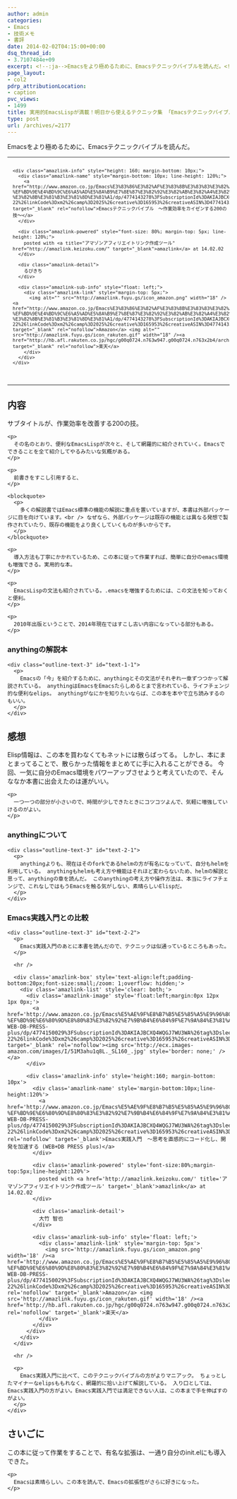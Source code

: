 ```yaml
---
author: admin
categories:
- Emacs
- 技術メモ
- 書評
date: 2014-02-02T04:15:00+00:00
dsq_thread_id:
- 3.7107484e+09
excerpt: <!--:ja-->Emacsをより極めるために、Emacsテクニックバイブルを読んだ。<!--:-->
page_layout:
- col2
pdrp_attributionLocation:
- caption
pvc_views:
- 1499
title: 実用的EmacsLispが満載！明日から使えるテクニック集 「Emacsテクニックバイブル」を読んだ
type: post
url: /archives/=2177
---
```


Emacsをより極めるために、Emacsテクニックバイブルを読んだ。

* * *

<div class="amazlink-box" style="text-align: left; padding-bottom: 20px; font-size: small; /zoom: 1; overflow: hidden;">
  <div class="amazlink-list" style="clear: both;">
    <div class="amazlink-image" style="float: left; margin: 0px 12px 1px 0px;">
      <a href="http://www.amazon.co.jp/Emacs%E3%83%86%E3%82%AF%E3%83%8B%E3%83%83%E3%82%AF%E3%83%90%E3%82%A4%E3%83%96%E3%83%AB-%EF%BD%9E%E4%BD%9C%E6%A5%AD%E5%8A%B9%E7%8E%87%E3%82%92%E3%82%AB%E3%82%A4%E3%82%BC%E3%83%B3%E3%81%99%E3%82%8B200%E3%81%AE%E6%8A%80%EF%BD%9E-%E3%82%8B%E3%81%B3%E3%81%8D%E3%81%A1/dp/4774143278%3FSubscriptionId%3DAKIAJBCXQ4WQGJ7WU3WA%26tag%3Dsleephacker-22%26linkCode%3Dxm2%26camp%3D2025%26creative%3D165953%26creativeASIN%3D4774143278" target="_blank" rel="nofollow"><img style="border: none;" alt="" src="http://ecx.images-amazon.com/images/I/517LicIhabL._SL160_.jpg" /></a>
    </div>
    
    <div class="amazlink-info" style="height: 160; margin-bottom: 10px;">
      <div class="amazlink-name" style="margin-bottom: 10px; line-height: 120%;">
        <a href="http://www.amazon.co.jp/Emacs%E3%83%86%E3%82%AF%E3%83%8B%E3%83%83%E3%82%AF%E3%83%90%E3%82%A4%E3%83%96%E3%83%AB-%EF%BD%9E%E4%BD%9C%E6%A5%AD%E5%8A%B9%E7%8E%87%E3%82%92%E3%82%AB%E3%82%A4%E3%82%BC%E3%83%B3%E3%81%99%E3%82%8B200%E3%81%AE%E6%8A%80%EF%BD%9E-%E3%82%8B%E3%81%B3%E3%81%8D%E3%81%A1/dp/4774143278%3FSubscriptionId%3DAKIAJBCXQ4WQGJ7WU3WA%26tag%3Dsleephacker-22%26linkCode%3Dxm2%26camp%3D2025%26creative%3D165953%26creativeASIN%3D4774143278" target="_blank" rel="nofollow">Emacsテクニックバイブル　～作業効率をカイゼンする200の技～</a>
      </div>
      
      <div class="amazlink-powered" style="font-size: 80%; margin-top: 5px; line-height: 120%;">
        posted with <a title="アマゾンアフィリエイトリンク作成ツール" href="http://amazlink.keizoku.com/" target="_blank">amazlink</a> at 14.02.02
      </div>
      
      <div class="amazlink-detail">
        るびきち
      </div>
      
      <div class="amazlink-sub-info" style="float: left;">
        <div class="amazlink-link" style="margin-top: 5px;">
          <img alt="" src="http://amazlink.fuyu.gs/icon_amazon.png" width="18" /><a href="http://www.amazon.co.jp/Emacs%E3%83%86%E3%82%AF%E3%83%8B%E3%83%83%E3%82%AF%E3%83%90%E3%82%A4%E3%83%96%E3%83%AB-%EF%BD%9E%E4%BD%9C%E6%A5%AD%E5%8A%B9%E7%8E%87%E3%82%92%E3%82%AB%E3%82%A4%E3%82%BC%E3%83%B3%E3%81%99%E3%82%8B200%E3%81%AE%E6%8A%80%EF%BD%9E-%E3%82%8B%E3%81%B3%E3%81%8D%E3%81%A1/dp/4774143278%3FSubscriptionId%3DAKIAJBCXQ4WQGJ7WU3WA%26tag%3Dsleephacker-22%26linkCode%3Dxm2%26camp%3D2025%26creative%3D165953%26creativeASIN%3D4774143278" target="_blank" rel="nofollow">Amazon</a> <img alt="" src="http://amazlink.fuyu.gs/icon_rakuten.gif" width="18" /><a href="http://hb.afl.rakuten.co.jp/hgc/g00q0724.n763w947.g00q0724.n763x2b4/archives/c=http%3A%2F%2Fbooks.rakuten.co.jp%2Frb%2F6526656%2F&m=http%3A%2F%2Fm.rakuten.co.jp%2Frms%2Fmsv%2FItem%3Fn%3D6526656%26surl%3Dbook" target="_blank" rel="nofollow">楽天</a>
        </div>
      </div>
    </div>
  </div>
</div>

* * *

<div class="outline-2" id="outline-container-sec-1">
  <h2 id="sec-1">
    内容
  </h2>
  
  <div class="outline-text-2" id="text-1">
    <p>
      サブタイトルが、作業効率を改善する200の技。
    </p>
    
    <p>
      その名のとおり、便利なEmacsLispが次々と、そして網羅的に紹介されていく。Emacsでできることを全て紹介してやるみたいな気概がある。
    </p>
    
    <p>
      前書きをすこし引用すると、
    </p>
    
    <blockquote>
      <p>
        多くの解説書ではEmacs標準の機能の解説に重点を置いていますが、本書は外部パッケージに目を向けています。<br /> なぜなら、外部パッケージは既存の機能とは異なる発想で製作されていたり、既存の機能をより良くしていくものが多いからです。
      </p>
    </blockquote>
    
    <p>
      導入方法も丁寧にかかれているため、この本に従って作業すれば、簡単に自分のemacs環境も増強できる。実用的な本。
    </p>
    
    <p>
      EmacsLispの文法も紹介されている。.emacsを増強するためには、この文法を知っておくと便利。
    </p>
    
    <p>
      2010年出版ということで、2014年現在ではすこし古い内容になっている部分もある。
    </p>
  </div>
  
  <div class="outline-3" id="outline-container-sec-1-1">
    <h3 id="sec-1-1">
      anythingの解説本
    </h3>
    
    <div class="outline-text-3" id="text-1-1">
      <p>
        Emacsの「今」を紹介するために、anythingとその文法がそれぞれ一章ずつつかって解説されている。 anythingはEmacsをEmacsたらしめるとまで言われている、ライフチェンジ的な便利なelips。 anythingがなにかを知りたいならば、この本を本やで立ち読みするのもいい。
      </p>
    </div>
  </div>
</div>

<div class="outline-2" id="outline-container-sec-2">
  <h2 id="sec-2">
    感想
  </h2>
  
  <div class="outline-text-2" id="text-2">
    <p>
      Elisp情報は、この本を買わなくてもネットには散らばってる。 しかし、本にまとまってることで、散らかった情報をまとめてに手に入れることができる。 今回、一気に自分のEmacs環境をパワーアップさせようと考えていたので、そんななか本書に出会えたのは運がいい。
    </p>
    
    <p>
      一つ一つの部分が小さいので、時間が少しできたときにコツコツよんで、気軽に増強していけるのがよい。
    </p>
  </div>
  
  <div class="outline-3" id="outline-container-sec-2-1">
    <h3 id="sec-2-1">
      anythingについて
    </h3>
    
    <div class="outline-text-3" id="text-2-1">
      <p>
        anythingよりも、現在はそのforkであるhelmの方が有名になっていて、自分もhelmを利用している。 anythingもhelmも考え方や機能はそれほど変わらないため、helmの解説と思って、anythingの章を読んだ。 このanythingの考え方や操作方法は、本当にライフチェンジで、これなしではもうEmacsを触る気がしない、素晴らしいElispだ。
      </p>
    </div>
  </div>
  
  <div class="outline-3" id="outline-container-sec-2-2">
    <h3 id="sec-2-2">
      Emacs実践入門との比較
    </h3>
    
    <div class="outline-text-3" id="text-2-2">
      <p>
        Emacs実践入門のあとに本書を読んだので、テクニックは似通っているところもあった。
      </p>
      
      <hr />
      
      <div class='amazlink-box' style='text-align:left;padding-bottom:20px;font-size:small;/zoom: 1;overflow: hidden;'>
        <div class='amazlink-list' style='clear: both;'>
          <div class='amazlink-image' style='float:left;margin:0px 12px 1px 0px;'>
            <a href='http://www.amazon.co.jp/Emacs%E5%AE%9F%E8%B7%B5%E5%85%A5%E9%96%80-%EF%BD%9E%E6%80%9D%E8%80%83%E3%82%92%E7%9B%B4%E6%84%9F%E7%9A%84%E3%81%AB%E3%82%B3%E3%83%BC%E3%83%89%E5%8C%96%E3%81%97%E3%80%81%E9%96%8B%E7%99%BA%E3%82%92%E5%8A%A0%E9%80%9F%E3%81%99%E3%82%8B-WEB-DB-PRESS-plus/dp/4774150029%3FSubscriptionId%3DAKIAJBCXQ4WQGJ7WU3WA%26tag%3Dsleephacker-22%26linkCode%3Dxm2%26camp%3D2025%26creative%3D165953%26creativeASIN%3D4774150029' target='_blank' rel='nofollow'><img src='http://ecx.images-amazon.com/images/I/51M3ahu1q8L._SL160_.jpg' style='border: none;' /></a>
          </div>
          
          <div class='amazlink-info' style='height:160; margin-bottom: 10px'>
            <div class='amazlink-name' style='margin-bottom:10px;line-height:120%'>
              <a href='http://www.amazon.co.jp/Emacs%E5%AE%9F%E8%B7%B5%E5%85%A5%E9%96%80-%EF%BD%9E%E6%80%9D%E8%80%83%E3%82%92%E7%9B%B4%E6%84%9F%E7%9A%84%E3%81%AB%E3%82%B3%E3%83%BC%E3%83%89%E5%8C%96%E3%81%97%E3%80%81%E9%96%8B%E7%99%BA%E3%82%92%E5%8A%A0%E9%80%9F%E3%81%99%E3%82%8B-WEB-DB-PRESS-plus/dp/4774150029%3FSubscriptionId%3DAKIAJBCXQ4WQGJ7WU3WA%26tag%3Dsleephacker-22%26linkCode%3Dxm2%26camp%3D2025%26creative%3D165953%26creativeASIN%3D4774150029' rel='nofollow' target='_blank'>Emacs実践入門　～思考を直感的にコード化し、開発を加速する (WEB+DB PRESS plus)</a>
            </div>
            
            <div class='amazlink-powered' style='font-size:80%;margin-top:5px;line-height:120%'>
              posted with <a href='http://amazlink.keizoku.com/' title='アマゾンアフィリエイトリンク作成ツール' target='_blank'>amazlink</a> at 14.02.02
            </div>
            
            <div class='amazlink-detail'>
              大竹 智也
            </div>
            
            <div class='amazlink-sub-info' style='float: left;'>
              <div class='amazlink-link' style='margin-top: 5px'>
                <img src='http://amazlink.fuyu.gs/icon_amazon.png' width='18' /><a href='http://www.amazon.co.jp/Emacs%E5%AE%9F%E8%B7%B5%E5%85%A5%E9%96%80-%EF%BD%9E%E6%80%9D%E8%80%83%E3%82%92%E7%9B%B4%E6%84%9F%E7%9A%84%E3%81%AB%E3%82%B3%E3%83%BC%E3%83%89%E5%8C%96%E3%81%97%E3%80%81%E9%96%8B%E7%99%BA%E3%82%92%E5%8A%A0%E9%80%9F%E3%81%99%E3%82%8B-WEB-DB-PRESS-plus/dp/4774150029%3FSubscriptionId%3DAKIAJBCXQ4WQGJ7WU3WA%26tag%3Dsleephacker-22%26linkCode%3Dxm2%26camp%3D2025%26creative%3D165953%26creativeASIN%3D4774150029' rel='nofollow' target='_blank'>Amazon</a> <img src='http://amazlink.fuyu.gs/icon_rakuten.gif' width='18' /><a href='http://hb.afl.rakuten.co.jp/hgc/g00q0724.n763w947.g00q0724.n763x2b4/archives/c=http%3A%2F%2Fbooks.rakuten.co.jp%2Frb%2F11554259%2F&#038;m=http%3A%2F%2Fm.rakuten.co.jp%2Frms%2Fmsv%2FItem%3Fn%3D11554259%26surl%3Dbook' rel='nofollow' target='_blank'>楽天</a>
              </div>
            </div>
          </div>
        </div>
      </div>
      
      <hr />
      
      <p>
        Emacs実践入門に比べて、このテクニックバイブルの方がよりマニアック。 ちょっとしたマイナーなelipsももれなく、網羅的に拾い上げて解説している。 入り口としては、Emacs実践入門の方がよい。Emacs実践入門では満足できない人は、この本まで手を伸ばすのがよい。
      </p>
    </div>
  </div>
</div>

<div class="outline-2" id="outline-container-sec-3">
  <h2 id="sec-3">
    さいごに
  </h2>
  
  <div class="outline-text-2" id="text-3">
    <p>
      この本に従って作業をすることで、有名な拡張は、一通り自分のinit.elにも導入できた。
    </p>
    
    <p>
      Emacsは素晴らしい。この本を読んで、Emacsの拡張性がさらに好きになった。
    </p>
  </div>
</div>
